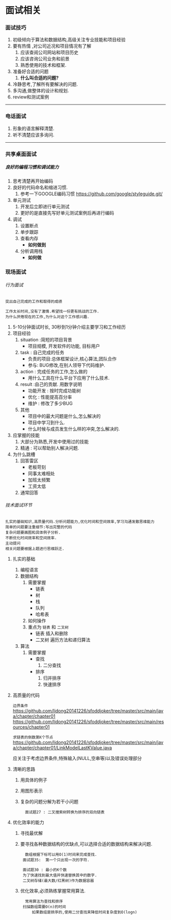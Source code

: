 # 面试相关

### 面试技巧

1. 初级倾向于算法和数据结构,高级关注专业技能和项目经验
2. 要有热情 ,对公司近况和项目情况有了解
    1. 应该查阅公司网站和项目历史
    2. 应该咨询公司业务和前景
    3. 熟悉使用的技术和框架.
3. 准备好合适的问题
    1. **什么叫合适的问题?**
4. 冷静思考,了解所有要解决的问题.
5. 多沟通,做整体的设计和规划.
6. review和测试案例

---

### 电话面试

1. 形象的语言解释清楚.
2. 听不清楚应该多询问.

---

### 共享桌面面试

##### 良好的编程习惯和调试能力

1. 思考清楚再开始编码
2. 良好的代码命名和缩进习惯.
    1. 参考一下GOOGLE编码习惯
       <https://github.com/google/styleguide.git/>
3. 单元测试
    1. 开发后立即进行单元测试
    2. 更好的是直接先写好单元测试案例后再进行编码
4. 调试
    1. 设置断点
    2. 单步跟踪
    3. 查看内存
        + **如何做到**
    4. 分析调用栈
        + **如何做**

### 现场面试

###### 行为面试

    突出自己完成的工作和取得的成绩

    工作太长时间,没有了激情.希望找一份更有挑战的工作.
    为什么厌倦现在的工作,为什么对这个工作感兴趣.

1. 5-10分钟面试时长, 30秒到1分钟介绍主要学习和工作经历
2. 项目经验
    1. situation :简短的项目背景
        + 项目规模, 开发软件的功能, 目标用户
    2. task : 自己完成的任务
        + 负责的项目:总体框架设计,核心算法,团队合作
        + 参与: BUG修改,在别人领导下代码维护.
    3. action : 完成任务的工作,怎么做的
        + 用什么工具在什么平台下应用了什么技术.
    4. result :自己的贡献. 用数字说明
        + 功能开发 : 按时完成功能树
        + 优化 : 性能提高百分率
        + 维护 : 修改了多少BUG
    5. 其他
        + 项目中的最大问题是什么,怎么解决的
        + 项目中学习到什么.
        + 什么时候与成员发生什么样的冲突,怎么解决的.
3. 应掌握的技能
    1. 大部分为熟悉,开发中使用过的技能
    2. 精通 : 可以帮助别人解决问题.
4. 为什么跳槽
    1. 回答雷区
        + 老板苛刻
        + 同事太难相处
        + 加班太频繁
        + 工资太低
    2. 通常回答

###### 技术面试环节

    扎实的基础知识,高质量代码.分析问题能力,优化时间和空间效率,学习沟通发散思维能力
    简单的问题要注重细节:写出完整的代码
    复杂问题要画图和具体例子分析.
    不断优化时间效率和空间效率.
    主动提问
    相关问题要根据上题进行思维跃迁.

1. 扎实的基础
    1. 编程语言
    2. 数据结构
        1. 需要掌握
            + 链表
            + 树
            + 栈
            + 队列
            + 哈希表
        2. 如何操作
        3. 重点为 `链表` 和 `二叉树`
            + 链表 插入和删除
            + 二叉树 遍历方法和递归算法
    3. 算法
        1. 需要掌握
            + 查找
                1. 二分查找
            + 排序
                1. 归并排序
                2. 快速排序
2. 高质量的代码

    `边界条件`
    <https://github.com/lidong20141226/sfoddjoker/tree/master/src/main/java/chapter/chapter01>
    <https://github.com/lidong20141226/sfoddjoker/tree/master/src/main/resources/chapter01>

    `求链表的倒数第K个节点`
    <https://github.com/lidong20141226/sfoddjoker/tree/master/src/main/java/chapter/chapter01/LinkModelLastKValue.java>


    应关注于考虑边界条件,特殊输入(NULL,空串等)以及错误处理部分
3. 清晰的思路
    1. 用具体的例子
    2. 用图形表示
    3. 复杂的问题分解为若干小问题

             面试题27 : 二叉搜索树转换为排序的双向链表

4. 优化效率的能力
    1. 寻找最优解
    2. 要寻找各种数据结构的优缺点,可以选择合适的数据结构来解决问题.

             数组根据下标可以用O(1)时间来完成查找.
            面试题35:  第一个只出现一次的字符.

            面试题30 : 最小的K个数
            为了快速找到最大值并快速替换其中的数字.
            二叉树存储(最大数/红黑树)作为数据容器

    3. 优化效率,必须熟练掌握常用算法.

             常用算法为查找和排序
            扫描数组需要O(n)的时间
                如果数组是排序的,使用二分查找来降低时间复杂度到O(logn)

